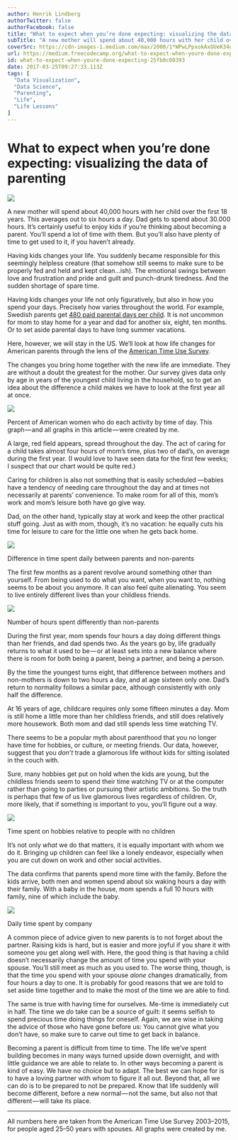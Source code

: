 ```yaml
---
author: Henrik Lindberg
authorTwitter: false
authorFacebook: false
title: "What to expect when you’re done expecting: visualizing the data of parenting"
subTitle: "A new mother will spend about 40,000 hours with her child over the first 18 years. This averages out to six hours a day. Dad gets to spen..."
coverSrc: https://cdn-images-1.medium.com/max/2000/1*WPwLPpxokAxOUeK34gTRkQ.jpeg
url: https://medium.freecodecamp.org/what-to-expect-when-youre-done-expecting-25fb0c00393
id: what-to-expect-when-youre-done-expecting-25fb0c00393
date: 2017-03-25T09:27:33.113Z
tags: [
  "Data Visualization",
  "Data Science",
  "Parenting",
  "Life",
  "Life Lessons"
]
---
```

# What to expect when you’re done expecting: visualizing the data of parenting







![](https://cdn-images-1.medium.com/max/2000/1*WPwLPpxokAxOUeK34gTRkQ.jpeg)







A new mother will spend about 40,000 hours with her child over the first 18 years. This averages out to six hours a day. Dad gets to spend about 30.000 hours. It’s certainly useful to enjoy kids if you’re thinking about becoming a parent. You’ll spend a lot of time with them. But you’ll also have plenty of time to get used to it, if you haven’t already.

Having kids changes your life. You suddenly became responsible for this seemingly helpless creature (that somehow still seems to make sure to be properly fed and held and kept clean…ish). The emotional swings between love and frustration and pride and guilt and punch-drunk tiredness. And the sudden shortage of spare time.

Having kids changes your life not only figuratively, but also in how you spend your days. Precisely how varies throughout the world. For example, Swedish parents get [480 paid parental days per child](http://metro.co.uk/2016/07/27/this-country-pays-dads-to-take-480-days-paternity-leave-6025442/). It is not uncommon for mom to stay home for a year and dad for another six, eight, ten months. Or to set aside parental days to have long summer vacations.

Here, however, we will stay in the US. We’ll look at how life changes for American parents through the lens of the [American Time Use Survey](https://www.bls.gov/tus/).

The changes you bring home together with the new life are immediate. They are without a doubt the greatest for the mother. Our survey gives data only by age in years of the youngest child living in the household, so to get an idea about the difference a child makes we have to look at the first year all at once.







![](https://cdn-images-1.medium.com/max/2000/1*OEvvpzaRKAyamZ-sNHc28Q.png)

Percent of American women who do each activity by time of day. This graph — and all graphs in this article — were created by me.







A large, red field appears, spread throughout the day. The act of caring for a child takes almost four hours of mom’s time, plus two of dad’s, on average during the first year. (I would love to have seen data for the first few weeks; I suspect that our chart would be quite red.)

Caring for children is also not something that is easily scheduled —babies have a tendency of needing care throughout the day and at times not necessarily at parents’ convenience. To make room for all of this, mom’s work and mom’s leisure both have go give way.

Dad, on the other hand, typically stay at work and keep the other practical stuff going. Just as with mom, though, it’s no vacation: he equally cuts his time for leisure to care for the little one when he gets back home.







![](https://cdn-images-1.medium.com/max/2000/1*-CAEFBZAXk6jAd6bXwklnA.png)

Difference in time spent daily between parents and non-parents







The first few months as a parent revolve around something other than yourself. From being used to do what you want, when you want to, nothing seems to be about you anymore. It can also feel quite alienating. You seem to live entirely different lives than your childless friends.



![](https://cdn-images-1.medium.com/max/1600/1*xuGRVXkVbC9cR7fUT_6wpg.png)

Number of hours spent differently than non-parents



During the first year, mom spends four hours a day doing different things than her friends, and dad spends two. As the years go by, life gradually returns to what it used to be — or at least sets into a new balance where there is room for both being a parent, being a partner, and being a person.

By the time the youngest turns eight, that difference between mothers and non-mothers is down to two hours a day, and at age sixteen only one. Dad’s return to normality follows a similar pace, although consistently with only half the difference.

At 16 years of age, childcare requires only some fifteen minutes a day. Mom is still home a little more than her childless friends, and still does relatively more housework. Both mom and dad still spends less time watching TV.

There seems to be a popular myth about parenthood that you no longer have time for hobbies, or culture, or meeting friends. Our data, however, suggest that you _don’t_ trade a glamorous life without kids for sitting isolated in the couch with.

Sure, many hobbies get put on hold when the kids are young, but the childless friends seem to spend their time watching TV or at the computer rather than going to parties or pursuing their artistic ambitions. So the truth is perhaps that few of us live glamorous lives regardless of children. Or, more likely, that if something is important to you, you’ll figure out a way.







![](https://cdn-images-1.medium.com/max/2000/1*ki_5EyTxGfFSKIVvof3PCw.png)

Time spent on hobbies relative to people with no children







It’s not only _what_ we do that matters, it is equally important with whom we do it. Bringing up children can feel like a lonely endeavor, especially when you are cut down on work and other social activities.

The data confirms that parents spend more time with the family. Before the kids arrive, both men and women spend about six waking hours a day with their family. With a baby in the house, mom spends a full 10 hours with family, nine of which include the baby.







![](https://cdn-images-1.medium.com/max/2000/1*cGH1gZpqYlj0KtfCjIt2Pw.png)

Daily time spent by company







A common piece of advice given to new parents is to not forget about the partner. Raising kids is hard, but is easier and more joyful if you share it with someone you get along well with. Here, the good thing is that having a child doesn’t necessarily change the amount of time you spend with your spouse. You’ll still meet as much as you used to. The worse thing, though, is that the time you spend with your spouse _alone_ changes dramatically, from four hours a day to one. It is probably for good reasons that we are told to set aside time together and to make the most of the time we are able to find.

The same is true with having time for ourselves. Me-time is immediately cut in half. The time we _do_ take can be a source of guilt: it seems selfish to spend precious time doing things for oneself. Again, we are wise in taking the advice of those who have gone before us: You cannot give what you don’t have, so make sure to carve out time to get back in balance.

Becoming a parent is difficult from time to time. The life we’ve spent building becomes in many ways turned upside down overnight, and with little guidance we are able to relate to. In other ways becoming a parent is kind of easy. We have no choice but to adapt. The best we can hope for is to have a loving partner with whom to figure it all out. Beyond that, all we can do is to be prepared to not be prepared. Know that life suddenly will become different, before a new normal — not the same, but also not that different — will take its place.











* * *







All numbers here are taken from the American Time Use Survey 2003–2015, for people aged 25–50 years with spouses. All graphs were created by me.








